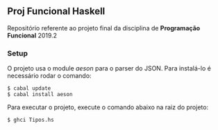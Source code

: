 ## Proj Funcional Haskell

Repositório referente ao projeto final da disciplina de **Programação Funcional** 2019.2

### Setup

O projeto usa o module _aeson_ para o parser do JSON. Para instalá-lo é necessário rodar o comando:

```
$ cabal update
$ cabal install aeson
```

Para executar o projeto, execute o comando abaixo na raiz do projeto:

```
$ ghci Tipos.hs
```